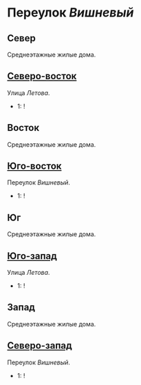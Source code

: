 # Переулок *Вишневый*

## Север

Среднеэтажные жилые дома.

## [Северо-восток](./590085.md)

Улица *Летова*.

* 1:    !

## Восток

Среднеэтажные жилые дома.

## [Юго-восток](./590090.md)

Переулок *Вишневый*.

* 1:    !

## Юг

Среднеэтажные жилые дома.

## [Юго-запад](./585090.md)

Улица *Летова*.

* 1:    !

## Запад

Среднеэтажные жилые дома.

## [Северо-запад](./585085.md)

Переулок *Вишневый*.

* 1:    !

